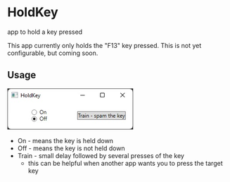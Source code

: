 # HoldKey
app to hold a key pressed

This app currently only holds the "F13" key pressed. This is not yet configurable, but coming soon.

## Usage
![screen-shot](ScreenShots/ss1.jpg?raw=true "Screen Shot")

- On - means the key is held down
- Off - means the key is not held down
- Train - small delay followed by several presses of the key
  - this can be helpful when another app wants you to press the target key 
